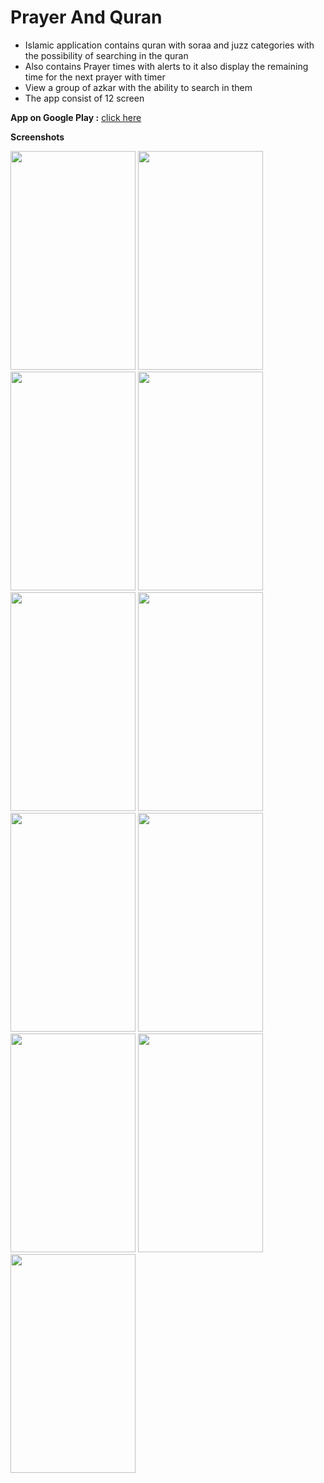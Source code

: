 # Prayer And Quran

- Islamic application contains quran with soraa and juzz categories with
the possibility of searching in the quran
- Also contains Prayer times with alerts to it also display the remaining
time for the next prayer with timer
- View a group of azkar with the ability to search in them
- The app consist of 12 screen


**App on Google Play :**
[click here](https://play.google.com/store/apps/details?id=com.abdallah.prayertimequran)

**Screenshots**


<img src="https://user-images.githubusercontent.com/115652759/235350862-eeae34a1-72dc-4e8c-a86d-2538a3a0482f.jpg" width="200" height="350">
<img src="https://user-images.githubusercontent.com/115652759/232264231-66af3a58-250f-4554-98eb-a912cc76fa8a.png" width="200" height="350">
<img src="https://user-images.githubusercontent.com/115652759/232264432-07ed6421-52b3-4d14-af73-ce9c9e68713b.png" width="200" height="350">
<img src="https://user-images.githubusercontent.com/115652759/232264818-4109bf5b-3b39-4b38-9356-4910f14f1de1.png" width="200" height="350">
<img src="https://user-images.githubusercontent.com/115652759/232264510-9bc4dc8b-56db-4de6-8cb9-3365fe97de66.png" width="200" height="350">
<img src="https://user-images.githubusercontent.com/115652759/232264683-ee98e402-486f-4dc3-98e3-c6c5bdbdccaf.png" width="200" height="350">
<img src="https://user-images.githubusercontent.com/115652759/232264532-5efef8ab-1a6a-4ba7-9d4a-7b51b51c1af8.png" width="200" height="350">
<img src="https://user-images.githubusercontent.com/115652759/232264568-6f8f2059-f415-46f7-9cb2-7c83fceb7e53.png" width="200" height="350">
<img src="https://user-images.githubusercontent.com/115652759/232264581-b4ed6b75-02c4-4fc6-879c-042313871ec8.png" width="200" height="350">
<img src="https://user-images.githubusercontent.com/115652759/235348645-20271621-a239-45b4-a2e5-365aadb2f3da.jpg" width="200" height="350">
<img src="https://user-images.githubusercontent.com/115652759/235348275-a69aa6c0-016f-43b2-ac4d-775afe486536.jpg" width="200" height="350">


